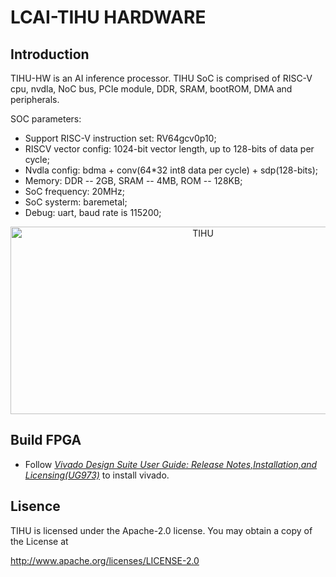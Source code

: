 # LCAI-TIHU HARDWARE
## Introduction  

TIHU-HW is an AI inference processor. TIHU SoC is comprised of RISC-V cpu, nvdla, NoC bus, PCIe module, DDR, SRAM, bootROM, DMA and peripherals.  

SOC parameters:  
* Support RISC-V instruction set: RV64gcv0p10;
* RISCV vector config: 1024-bit vector length, up to 128-bits of data per cycle;
* Nvdla config:  bdma + conv(64*32 int8 data per cycle) + sdp(128-bits);
* Memory: DDR -- 2GB, SRAM -- 4MB, ROM -- 128KB;
* SoC frequency: 20MHz;  
* SoC systerm: baremetal;
* Debug: uart, baud rate is 115200;

<div align=center>
<img src="https://github.com/LCAI-TIHU/SW/blob/main/doc/AIPU_structure.png" width="600" height="300" alt="TIHU"/><br/>
</div>

## Build FPGA  
* Follow [_Vivado Design Suite User Guide: Release Notes,Installation,and Licensing(UG973)_](https://docs.xilinx.com/r/en-US/ug973-vivado-release-notes-install-license/Create-and-Generate-a-License-Key-File) to install vivado.   

## Lisence  
TIHU is licensed under the Apache-2.0 license. You may obtain a copy of the License at

http://www.apache.org/licenses/LICENSE-2.0
